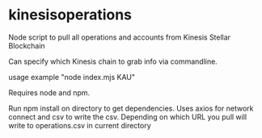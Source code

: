 # kinesisoperations
Node script to pull all operations and accounts from Kinesis Stellar Blockchain

Can specify which Kinesis chain to grab info via commandline. 

usage example "node index.mjs KAU"

Requires node and npm. 

Run npm install on directory to get dependencies.  Uses axios for network connect and csv to write the csv.  Depending on which URL you pull will write to operations.csv in current directory
